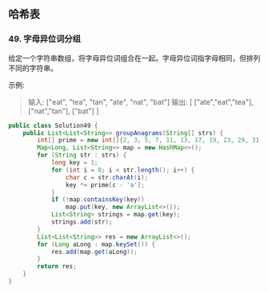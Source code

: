 ## 哈希表

### 49. 字母异位词分组

给定一个字符串数组，将字母异位词组合在一起。字母异位词指字母相同，但排列不同的字符串。

示例:

>输入: ["eat", "tea", "tan", "ate", "nat", "bat"]
>输出:
>[
>  ["ate","eat","tea"],
>  ["nat","tan"],
>  ["bat"]
>]

```java
public class Solution49 {
    public List<List<String>> groupAnagrams(String[] strs) {
        int[] prime = new int[]{2, 3, 5, 7, 11, 13, 17, 19, 23, 29, 31, 41, 43, 47, 53, 59, 61, 67, 71, 73, 79, 83, 89, 97, 101, 103};
        Map<Long, List<String>> map = new HashMap<>();
        for (String str : strs) {
            long key = 1;
            for (int i = 0; i < str.length(); i++) {
                char c = str.charAt(i);
                key *= prime[c - 'a'];
            }
            if (!map.containsKey(key))
                map.put(key, new ArrayList<>());
            List<String> strings = map.get(key);
            strings.add(str);
        }
        List<List<String>> res = new ArrayList<>();
        for (Long aLong : map.keySet()) {
            res.add(map.get(aLong));
        }
        return res;
    }
}
```